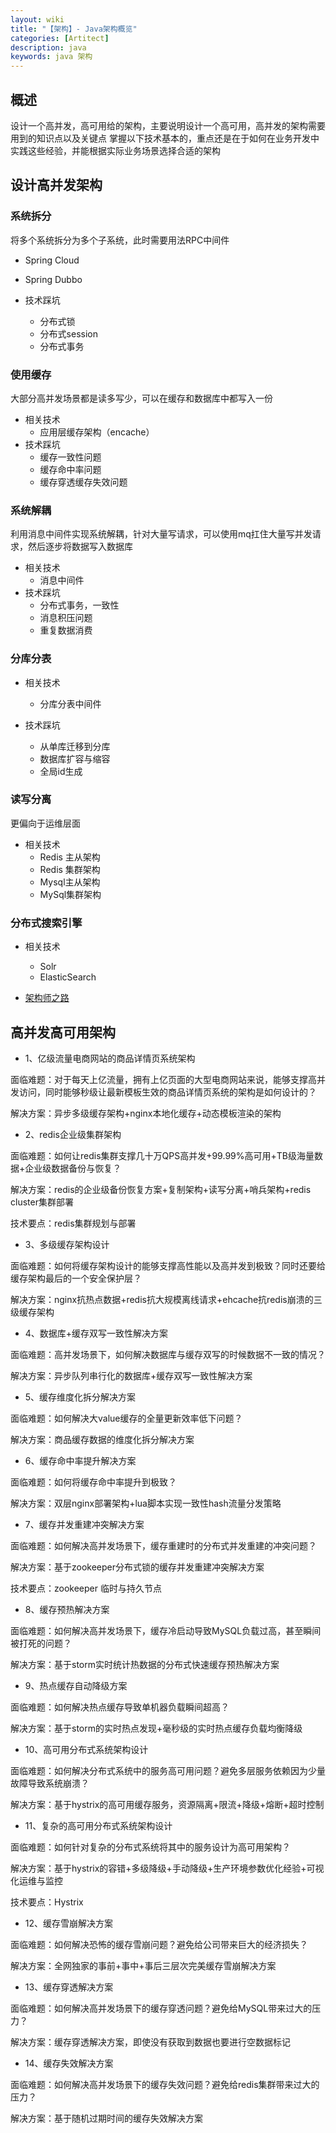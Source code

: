 ```yaml
---
layout: wiki
title: "【架构】- Java架构概览"
categories: [Artitect]
description: java
keywords: java 架构
---
```



## 概述
设计一个高并发，高可用给的架构，主要说明设计一个高可用，高并发的架构需要用到的知识点以及关键点
掌握以下技术基本的，重点还是在于如何在业务开发中实践这些经验，并能根据实际业务场景选择合适的架构

## 设计高并发架构

### 系统拆分
将多个系统拆分为多个子系统，此时需要用法RPC中间件
* Spring Cloud
* Spring Dubbo

* 技术踩坑
  * 分布式锁
  * 分布式session
  * 分布式事务

### 使用缓存
大部分高并发场景都是读多写少，可以在缓存和数据库中都写入一份
* 相关技术
  * 应用层缓存架构（encache）
* 技术踩坑
  * 缓存一致性问题
  * 缓存命中率问题
  * 缓存穿透缓存失效问题

### 系统解耦
利用消息中间件实现系统解耦，针对大量写请求，可以使用mq扛住大量写并发请求，然后逐步将数据写入数据库
* 相关技术
  * 消息中间件
* 技术踩坑
  * 分布式事务，一致性
  * 消息积压问题
  * 重复数据消费

### 分库分表
* 相关技术
  * 分库分表中间件

* 技术踩坑
  * 从单库迁移到分库
  * 数据库扩容与缩容  
  * 全局id生成

### 读写分离
更偏向于运维层面
* 相关技术
  * Redis 主从架构
  * Redis 集群架构
  * Mysql主从架构
  * MySql集群架构

### 分布式搜索引擎
* 相关技术
  * Solr
  * ElasticSearch

* [架构师之路](https://www.w3cschool.cn/architectroad/) 


## 高并发高可用架构

* 1、亿级流量电商网站的商品详情页系统架构

面临难题：对于每天上亿流量，拥有上亿页面的大型电商网站来说，能够支撑高并发访问，同时能够秒级让最新模板生效的商品详情页系统的架构是如何设计的？

解决方案：异步多级缓存架构+nginx本地化缓存+动态模板渲染的架构

* 2、redis企业级集群架构

面临难题：如何让redis集群支撑几十万QPS高并发+99.99%高可用+TB级海量数据+企业级数据备份与恢复？

解决方案：redis的企业级备份恢复方案+复制架构+读写分离+哨兵架构+redis cluster集群部署

技术要点：redis集群规划与部署

* 3、多级缓存架构设计

面临难题：如何将缓存架构设计的能够支撑高性能以及高并发到极致？同时还要给缓存架构最后的一个安全保护层？

解决方案：nginx抗热点数据+redis抗大规模离线请求+ehcache抗redis崩溃的三级缓存架构

* 4、数据库+缓存双写一致性解决方案

面临难题：高并发场景下，如何解决数据库与缓存双写的时候数据不一致的情况？

解决方案：异步队列串行化的数据库+缓存双写一致性解决方案

* 5、缓存维度化拆分解决方案

面临难题：如何解决大value缓存的全量更新效率低下问题？

解决方案：商品缓存数据的维度化拆分解决方案

* 6、缓存命中率提升解决方案

面临难题：如何将缓存命中率提升到极致？

解决方案：双层nginx部署架构+lua脚本实现一致性hash流量分发策略

* 7、缓存并发重建冲突解决方案

面临难题：如何解决高并发场景下，缓存重建时的分布式并发重建的冲突问题？

解决方案：基于zookeeper分布式锁的缓存并发重建冲突解决方案

技术要点：zookeeper 临时与持久节点

* 8、缓存预热解决方案

面临难题：如何解决高并发场景下，缓存冷启动导致MySQL负载过高，甚至瞬间被打死的问题？

解决方案：基于storm实时统计热数据的分布式快速缓存预热解决方案

* 9、热点缓存自动降级方案

面临难题：如何解决热点缓存导致单机器负载瞬间超高？

解决方案：基于storm的实时热点发现+毫秒级的实时热点缓存负载均衡降级

* 10、高可用分布式系统架构设计

面临难题：如何解决分布式系统中的服务高可用问题？避免多层服务依赖因为少量故障导致系统崩溃？

解决方案：基于hystrix的高可用缓存服务，资源隔离+限流+降级+熔断+超时控制

* 11、复杂的高可用分布式系统架构设计

面临难题：如何针对复杂的分布式系统将其中的服务设计为高可用架构？

解决方案：基于hystrix的容错+多级降级+手动降级+生产环境参数优化经验+可视化运维与监控

技术要点：Hystrix 

* 12、缓存雪崩解决方案

面临难题：如何解决恐怖的缓存雪崩问题？避免给公司带来巨大的经济损失？

解决方案：全网独家的事前+事中+事后三层次完美缓存雪崩解决方案

* 13、缓存穿透解决方案

面临难题：如何解决高并发场景下的缓存穿透问题？避免给MySQL带来过大的压力？

解决方案：缓存穿透解决方案，即使没有获取到数据也要进行空数据标记

* 14、缓存失效解决方案

面临难题：如何解决高并发场景下的缓存失效问题？避免给redis集群带来过大的压力？

解决方案：基于随机过期时间的缓存失效解决方案